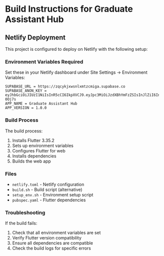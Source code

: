 # Build Instructions for Graduate Assistant Hub

## Netlify Deployment

This project is configured to deploy on Netlify with the following setup:

### Environment Variables Required

Set these in your Netlify dashboard under Site Settings → Environment Variables:

```
SUPABASE_URL = https://zqcykjxwsnlxmtzcmiga.supabase.co
SUPABASE_ANON_KEY = eyJhbGciOiJIUzI1NiIsInR5cCI6IkpXVCJ9.eyJpc3MiOiJzdXBhYmFzZSIsInJlZiI6InpxY3lranh3c25seG10emNtaWdhIiwicm9sZSI6ImFub24iLCJpYXQiOjE3NTY4NDI4MDgsImV4cCI6MjA3MjQxODgwOH0.dkH258TCMv4q7XXLknfnLNCJu1LVqEGdzabsh-0Oj7s
APP_NAME = Graduate Assistant Hub
APP_VERSION = 1.0.0
```

### Build Process

The build process:
1. Installs Flutter 3.35.2
2. Sets up environment variables
3. Configures Flutter for web
4. Installs dependencies
5. Builds the web app

### Files

- `netlify.toml` - Netlify configuration
- `build.sh` - Build script (alternative)
- `setup_env.sh` - Environment setup script
- `pubspec.yaml` - Flutter dependencies

### Troubleshooting

If the build fails:
1. Check that all environment variables are set
2. Verify Flutter version compatibility
3. Ensure all dependencies are compatible
4. Check the build logs for specific errors